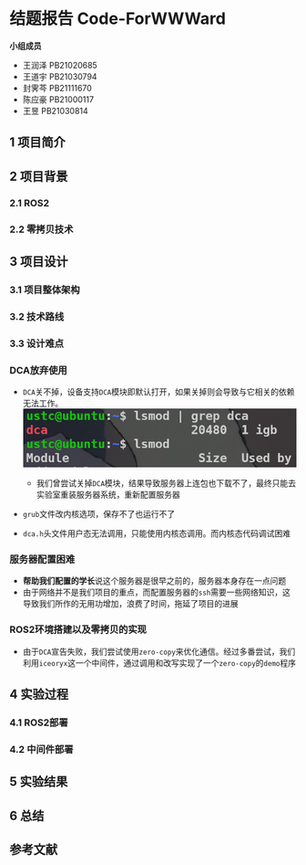# 结题报告 Code-ForWWWard

**小组成员**

* 王润泽 PB21020685
* 王道宇 PB21030794
* 封霁芩 PB21111670
* 陈应豪 PB21000117
* 王昱     PB21030814





## 1 项目简介



## 2 项目背景

### 2.1 ROS2

### 2.2 零拷贝技术





## 3 项目设计

### 3.1 项目整体架构



### 3.2 技术路线



### 3.3 设计难点

### DCA放弃使用

* `DCA`关不掉，设备支持`DCA`模块即默认打开，如果关掉则会导致与它相关的依赖无法工作。
  ![](image/wy_pic1.png)
  * 我们曾尝试关掉`DCA`模块，结果导致服务器上连包也下载不了，最终只能去实验室重装服务器系统，重新配置服务器

* `grub`文件改内核选项，保存不了也运行不了
* `dca.h`头文件用户态无法调用，只能使用内核态调用。而内核态代码调试困难

### 服务器配置困难

* **帮助我们配置的学长**说这个服务器是很早之前的，服务器本身存在一点问题
* 由于网络并不是我们项目的重点，而配置服务器的`ssh`需要一些网络知识，这导致我们所作的无用功增加，浪费了时间，拖延了项目的进展

### ROS2环境搭建以及零拷贝的实现

* 由于`DCA`宣告失败，我们尝试使用`zero-copy`来优化通信。经过多番尝试，我们利用`iceoryx`这一个中间件，通过调用和改写实现了一个`zero-copy`的`demo`程序



## 4 实验过程

### 4.1 ROS2部署

### 4.2 中间件部署

### 



## 5 实验结果



## 6 总结





## 参考文献
